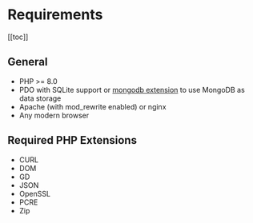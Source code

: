 # Requirements

[[toc]]

## General

* PHP >= 8.0
* PDO with SQLite support or [mongodb extension](https://pecl.php.net/package/mongodb) to use MongoDB as data storage
* Apache (with mod_rewrite enabled) or nginx
* Any modern browser


## Required PHP Extensions

* CURL
* DOM
* GD
* JSON
* OpenSSL
* PCRE
* Zip
